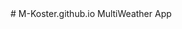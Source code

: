 <html></body style="background-color:#FF0000;">
# M-Koster.github.io
MultiWeather App
</body></html>

